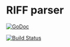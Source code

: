 # RIFF parser

[![GoDoc](http://godoc.org/github.com/mattetti/utter/riff?status.svg)](http://godoc.org/github.com/mattetti/utter/riff)

[![Build
Status](https://travis-ci.org/mattetti/utter.png)](https://travis-ci.org/mattetti/utter)
